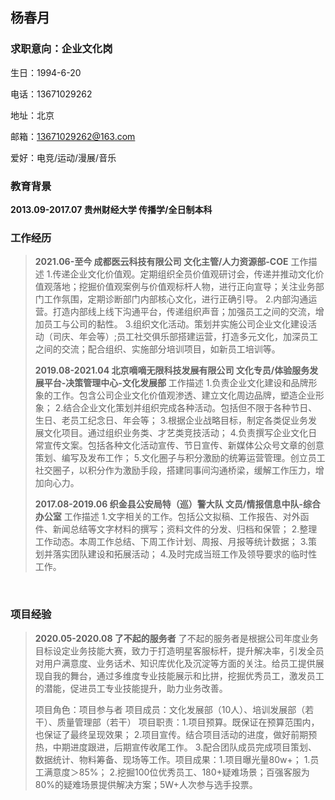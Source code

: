 ## 杨春月	

### 求职意向：企业文化岗

生日：1994-6-20

电话：13671029262

地址：北京

邮箱：13671029262@163.com

爱好：电竞/运动/漫展/音乐

### 教育背景

**2013.09-2017.07	贵州财经大学	传播学/全日制本科**

### 工作经历

> **2021.06-至今                   成都医云科技有限公司	                                            文化主管/人力资源部-COE**
> 工作描述
> 1.传递企业文化价值观。定期组织全员价值观研讨会，传递并推动文化价值观落地；挖掘价值观案例与价值观标杆人物，进行正向宣导；关注业务部门工作氛围，定期诊断部门内部核心文化，进行正确引导。
> 2.内部沟通运营。打造内部线上线下沟通平台，传递组织声音；加强员工之间的交流，增加员工与公司的黏性。
> 3.组织文化活动。策划并实施公司企业文化建设活动（司庆、年会等）;员工社交俱乐部搭建运营，打造多元文化，加深员工之间的交流；配合组织、实施部分培训项目，如新员工培训等。
>
> 
>
> **2019.08-2021.04     北京嘀嘀无限科技发展有限公司	   文化专员/体验服务发展平台-决策管理中心-文化发展部**
> 工作描述
> 1.负责企业文化建设和品牌形象的工作。包含公司企业文化价值观渗透、建立文化周边品牌，塑造企业形象；
> 2.结合企业文化策划并组织完成各种活动。包括但不限于各种节日、生日、老员工纪念日、年会等；
> 3.根据企业战略目标，制定各类促业务发展文化项目。通过组织业务类、才艺类竞技活动；
> 4.负责撰写企业文化日常宣传文案。包括各种文化活动宣传、节日宣传、新媒体公众号文章的创意策划、编写及发布工作；
> 5.文化圈子与积分激励的统筹运营管理。创立员工社交圈子，以积分作为激励手段，搭建同事间沟通桥梁，缓解工作压力，增加向心力。
>
> 
>
> **2017.08-2019.06	织金县公安局特（巡）警大队	文员/情报信息中队-综合办公室**
> 工作描述
> 1.文字相关的工作。包括公文拟稿、工作报告、对外函件、新闻总结等文字材料的撰写；资料文件的分发、归档和保管；
> 2.整理工作动态。本周工作总结、下周工作计划、周报、月报等统计数据；
> 3.策划并落实团队建设和拓展活动；
> 4.及时完成当班工作及领导要求的临时性工作。

​      

### 项目经验

>  **2020.05-2020.08	了不起的服务者**
> 了不起的服务者是根据公司年度业务目标设定业务技能大赛，致力于打造明星客服标杆，提升解决率，引发全员    对用户满意度、业务话术、知识库优化及沉淀等方面的关注。给员工提供展现自我的舞台，通过多维度专业技能展示和比拼，挖掘优秀员工，激发员工的潜能，促进员工专业技能提升，助力业务改善。
>
> 项目角色：项目参与者
> 项目成员：文化发展部（10人）、培训发展部（若干）、质量管理部（若干） 项目职责：1.项目预算。既保证在预算范围内，也保证了最终呈现效果；
> 2.项目宣传。结合项目活动的进度，做好前期预热，中期进度跟进，后期宣传收尾工作。
> 3.配合团队成员完成项目策划、数据统计、物料筹备、现场等工作。项目成果：1.项目曝光量80w+；
> 1.员工满意度＞85%；
> 2.挖掘100位优秀员工、180+疑难场景；百强客服为80%的疑难场景提供解决方案；5W+人次参与选手投票。

